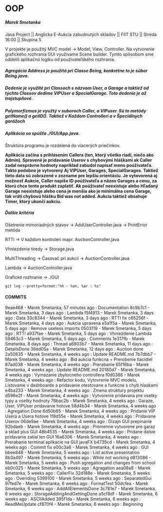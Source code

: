 # OOP

##### **Marek Smetanka**

Java Project || Anglicka E-Aukcia zabudnutých skladov || FIIT STU || Streda 16:00 || Skupina 5

V projekte je použitý MVC model -> Model, View, Controller. Na vytvorenie grafického rozhrania GUI využívame Scene builder.
Tymto spôsobom sme oddelili aplikačnú logiku od pouźivateľśkého rozhrania.

##### Agregácia Address je použítá pri Classe Being, konkrétne to je súbor Being.java.

##### Dedenie je využité pri Classoch s názvom User, a Garage a taktiež od týchto Classov dedíme VIPUser a SpecialGarage. Toto dedenie je až trojstupňové.

##### Polymorfizmus je využtý v suboroch Caller, a VIPuser. Sú to metódy getName() a getID(). Taktiež v Každom Controlleri a v Špeciálnych garážoch

##### Aplikácia sa spúšťa ./GUI/App.java.

Štruktúra programu je rozdelená do viacerých priečinkov.

**Aplikácia začína s prihlásením Callera (ten, ktorý všetko riadi, niečo ako Admin). Spravené je pridavanie Userov s chybovými hláškami ak Caller zadal nesprávne hodnoty napríklad zabudol napísať meno poúživateľa. Takto podobne je vytvorený Aj VIPUser, Garages, SpecialGarages. Taktiež tieto data sú zobrazené v zozname pre lepšiu orientáciu. Je vytovorená aj možnosť Aukcie, Caller napíše ID poúživateľa a názov Garages a cenu, za ktorú chce tento produkt zaplatiť. Ak poúživateľ neexistuje alebo Hľadaný Garage neexistuje alebo cena je menšia ako je minimálna cena Garage, tak vráti chybovú hlášku Bid was not added. Aukcia taktiež obsahuje Timer, ktorý ukončí aukciu.**

##### Ďalšie kritéria

Ošetrenie mimoriadných stavov -> AddUserController.java -> PrintError metóda

RTTI -> V každom kontroleri mapr. AuctionController.java

Vhniezdenie tiredy -> Storage.java

MultiThreading -> Časovač pri aukcií -> AuctionController.java

Lambda -> AuctionController.java

Grafické rozhranie -> ./GUI

```console
git log --pretty=format:"%h - %an, %ar : %s"
```

#### COMMITS

9eae468 - Marek Smetanka, 57 minutes ago : Documentation
8c9b7c1 - Marek Smetanka, 3 days ago : Lambda
f5f4913 - Marek Smetanka, 3 days ago : Data
33c8344 - Marek Smetanka, 3 days ago : RTTI fix
c65256f - Marek Smetanka, 4 days ago : Aukcia upravena
e5a1f5a - Marek Smetanka, 5 days ago : Remove useless imports
0503119 - Marek Smetanka, 5 days ago : RTTI
a937fae - Marek Smetanka, 5 days ago : Vhniezdenie Lambda
59463c3 - Marek Smetanka, 5 days ago : Comments
1e317fb - Marek Smetanka, 8 days ago : Thread
a6803b7 - Marek Smetanka, 11 days ago : DetailsDone
36ed05a - Marek Smetanka, 12 days ago : Auction done
2a50835 - Marek Smetanka, 4 weeks ago : Update README.md
7b7dbb7 - Marek Smetanka, 4 weeks ago : Bid aukcia funkcna + Prerobenie tlacidiel
87ad038 - Marek Smetanka, 4 weeks ago : Prerabanie
65f16ba - Marek Smetanka, 4 weeks ago : Update README.md
20180d7 - Marek Smetanka, 4 weeks ago : Vymazanie zbytocneho controllera
f0d0386 - Marek Smetanka, 4 weeks ago : Refactor kodu, Vytovrenie MVC modelu, Listovanie v dashboarde a pridavanie otestovane a funkcne s chyb hlaskami
e4ba233 - Marek Smetanka, 4 weeks ago : Zmena struktury projektu
d596e2f - Marek Smetanka, 4 weeks ago : Vytvorenie pridavana pre vsetky typy a vsetky hodnoty
78bac2b - Marek Smetanka, 4 weeks ago : Garaze, User, VIPUser pridavanie hotove
58d4b34 - Marek Smetanka, 4 weeks ago : Agregation Done
6d50b65 - Marek Smetanka, 4 weeks ago : Pridanie VIP Usera a Usera hotove
1f8d55e - Marek Smetanka, 4 weeks ago : Pridavane Userov
06de9ae - Marek Smetanka, 4 weeks ago : Dizajn GUI prepinanie
92bdaeb - Marek Smetanka, 4 weeks ago : Premenne vytvorene pre garaz a sklad plus GUI
48b4535 - Marek Smetanka, 4 weeks ago : Pridane dalsie pridavanie zatial len GUI
16a6306 - Marek Smetanka, 4 weeks ago : Prerabanie terminal aplikacie na GUI javaFX
b4735cd - Marek Smetanka, 4 weeks ago : Commit fix
e00c3a6 - Marek Smetanka, 4 weeks ago : GUI
bbee848 - Marek Smetanka, 5 weeks ago : List active presentation
8b3a497 - Marek Smetanka, 5 weeks ago : While not working
d813086 - Marek Smetanka, 5 weeks ago : Push agregation and changes from school
eb0c025 - Marek Smetanka, 5 weeks ago : Agragation
aea08a8 - Marek Smetanka, 5 weeks ago : CallerFix
32d188e - Marek Smetanka, 5 weeks ago : Overiding
5399100 - Marek Smetanka, 5 weeks ago : SeparatedGui
97fed7e - Marek Smetanka, 6 weeks ago : FormatText
50dcfea - Marek Smetanka, 6 weeks ago : AddAllElementsDone
3c781e7 - Marek Smetanka, 6 weeks ago : StorageAddingAndGettingDone
a5cf8df - Marek Smetanka, 6 weeks ago : ASCIIAdded
395f1da - Marek Smetanka, 6 weeks ago : ReadMeUpdate
cf870f4 - Marek Smetanka, 6 weeks ago : Beginning
